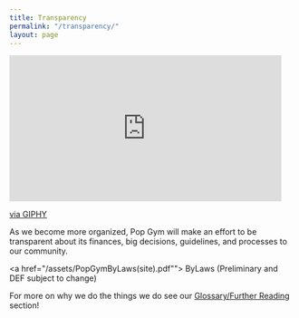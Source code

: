 ```yaml
---
title: Transparency
permalink: "/transparency/"
layout: page
---
```


<iframe src="https://giphy.com/embed/2L3tQXMkpw5GM" width="480" height="258" frameBorder="0" class="giphy-embed" allowFullScreen></iframe><p><a href="https://giphy.com/gifs/invisible-2L3tQXMkpw5GM">via GIPHY</a></p>

As we become more organized, Pop Gym will make an effort to be transparent about its finances, big decisions, guidelines, and processes to our community.

<a href="/assets/PopGymByLaws(site).pdf""> ByLaws (Preliminary and DEF subject to change) </a><br>

For more on why we do the things we do see our [Glossary/Further Reading](gloss.md) section!
